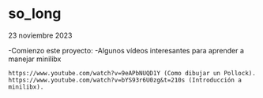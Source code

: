 # so_long

23 noviembre 2023

-Comienzo este proyecto:
-Algunos vídeos interesantes para aprender a manejar minilibx

	https://www.youtube.com/watch?v=9eAPbNUQD1Y (Como dibujar un Pollock).
	https://www.youtube.com/watch?v=bYS93r6U0zg&t=210s (Introducción a minilibx).
